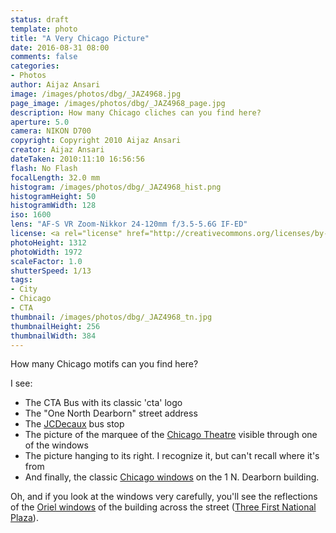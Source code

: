 ```yaml
---
status: draft
template: photo
title: "A Very Chicago Picture"
date: 2016-08-31 08:00
comments: false
categories:
- Photos
author: Aijaz Ansari
image: /images/photos/dbg/_JAZ4968.jpg
page_image: /images/photos/dbg/_JAZ4968_page.jpg
description: How many Chicago cliches can you find here?
aperture: 5.0
camera: NIKON D700
copyright: Copyright 2010 Aijaz Ansari
creator: Aijaz Ansari
dateTaken: 2010:11:10 16:56:56
flash: No Flash
focalLength: 32.0 mm
histogram: /images/photos/dbg/_JAZ4968_hist.png
histogramHeight: 50
histogramWidth: 128
iso: 1600
lens: "AF-S VR Zoom-Nikkor 24-120mm f/3.5-5.6G IF-ED"
license: <a rel="license" href="http://creativecommons.org/licenses/by-nc-nd/3.0/deed.en_US"><img alt="Creative Commons License" style="border-width:0" src="http://i.creativecommons.org/l/by-nc-nd/3.0/88x31.png" /></a>
photoHeight: 1312
photoWidth: 1972
scaleFactor: 1.0
shutterSpeed: 1/13
tags: 
- City
- Chicago
- CTA
thumbnail: /images/photos/dbg/_JAZ4968_tn.jpg
thumbnailHeight: 256
thumbnailWidth: 384
---
```


How many Chicago motifs can you find here?

I see: 

- The CTA Bus with its classic 'cta' logo
- The "One North Dearborn" street address
- The [JCDecaux](http://www.jcdecauxna.com/street-furniture/chicago/advertising-chicago) bus stop
- The picture of the marquee of the [Chicago Theatre](https://en.wikipedia.org/wiki/Chicago_Theatre#/media/File:Chicago_Theatre_sign_Close_up.jpg) visible through one of the windows
- The picture hanging to its right. I recognize it, but can't recall where it's from
- And finally, the classic [Chicago windows](https://en.wikipedia.org/wiki/Chicago_school_(architecture)) on the 1 N. Dearborn building. 

Oh, and if you look at the windows very carefully, you'll see the reflections of the [Oriel windows](https://en.wikipedia.org/wiki/Oriel_window) of the building across the street ([Three First National Plaza](http://photos.wikimapia.org/p/00/02/24/49/68_full.jpeg)). 

